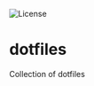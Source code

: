 ![License](https://img.shields.io/github/license/pyps/dotfiles.svg)

dotfiles
========

Collection of dotfiles
